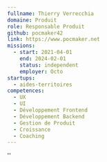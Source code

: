 ```yaml
---
fullname: Thierry Verrecchia
domaine: Produit
role: Responsable Produit
github: pocmaker42
link: https://www.pocmaker.net
missions:
  - start: 2021-04-01
    end: 2024-02-01
    status: independent
    employer: Octo
startups:
  - aides-territoires
competences:
  - UX
  - UI
  - Développement Frontend
  - Développement Backend
  - Gestion de Produit
  - Croissance
  - Coaching
---
```

''

